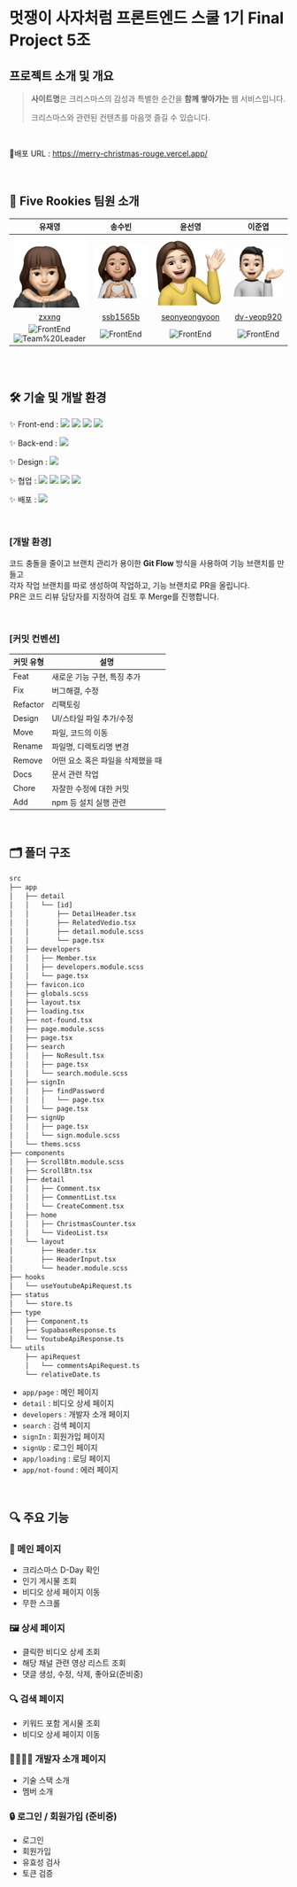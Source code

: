 # 멋쟁이 사자처럼 프론트엔드 스쿨 1기 Final Project 5조
## 프로젝트 소개 및 개요
>**사이트명**은 크리스마스의 감성과 특별한 순간을 **함께 쌓아가는** 웹 서비스입니다.
>
>크리스마스와 관련된 컨텐츠를 마음껏 즐길 수 있습니다.

</br>

🔗배포 URL : https://merry-christmas-rouge.vercel.app/

</br>

## 🚀 Five Rookies 팀원 소개

|**유재영**|**송수빈**|**윤선영**|**이준엽** |
| :------------------------------------------------------------------------------------------------------------------------------------------------------: | :-------------------------------------------------------------------------------------------------------: | :---------------------------------------------------------------------------------------------------------------------------------------------------------: | :-------------------------------------------------------------------------------------------------------------------------------------------------------------: |
| <img src='public/assets/mimoticon/mimoticon-yoo.png' width="180px;"> | <img src="public/assets/mimoticon/mimoticon-song.png" width="180px;"> | <img src="public/assets/mimoticon/mimoticon-yoon.png" width="180px;"/> | <img src="public/assets/mimoticon/mimoticon-lee.png" width="180px;" > |
| [zxxng](https://github.com/zxxng)  | [ssb1565b](https://github.com/ssb1565b) | [seonyeongyoon](https://github.com/seonyeongyoon) | [dv-yeop920](https://github.com/dv-yeop920) |
|![FrontEnd](https://img.shields.io/badge/FrontEnd-961F1F)</br> ![Team%20Leader](https://img.shields.io/badge/-Team%20leader-95DBF9) | ![FrontEnd](https://img.shields.io/badge/FrontEnd-961F1F)</br> | ![FrontEnd](https://img.shields.io/badge/FrontEnd-961F1F)</br> | ![FrontEnd](https://img.shields.io/badge/FrontEnd-961F1F)</br> |

<br>

<!-- ## 🧑🏻‍💻 역할 분담 -->

<br>

## 🛠️ 기술 및 개발 환경

✨ Front-end : <img src="https://img.shields.io/badge/TypeScript-3178C6?style=flat&logo=typescript&logoColor=white" />  <img src="https://img.shields.io/badge/Next.js-000000?style=flat&logo=nextdotjs&logoColor=white" />  <img src="https://img.shields.io/badge/Sass-CC6699?style=flat&logo=sass&logoColor=white"/> <img src="https://img.shields.io/badge/Zustand-A9225C?style=flat&logo=&logoColor=white"/> 

✨ Back-end : <img src="https://img.shields.io/badge/Supabase-3FCF8E?style=flat&logo=supabase&logoColor=white"/> 

✨ Design : <img src="https://img.shields.io/badge/Figma-F24E1E?style=flat&logo=Figma&logoColor=white"/> 

✨ 협업 : <img src="https://img.shields.io/badge/GitHub-181717?style=flat&logo=GitHub&logoColor=white"/> <img src="https://img.shields.io/badge/Git-F05032?style=flat&logo=Git&logoColor=white"/> <img src="https://img.shields.io/badge/Notion-000000?style=flat&logo=Notion&logoColor=white"/> <img src="https://img.shields.io/badge/Discord-5865F2?style=flat&logo=Discord&logoColor=white"/>

✨ 배포 : <img src="https://img.shields.io/badge/Vercel-000000?style=flat&logo=vercel&logoColor=white"/> 

<br>

### [개발 환경]
코드 충돌을 줄이고 브랜치 관리가 용이한 **Git Flow** 방식을 사용하여 기능 브랜치를 만들고<br>
각자 작업 브랜치를 따로 생성하여 작업하고, 기능 브랜치로 PR을 올립니다.<br>
PR은 코드 리뷰 담당자를 지정하여 검토 후 Merge를 진행합니다.

</br>

### [커밋 컨벤션]
|커밋 유형|설명|
|---------|----|
|Feat|새로운 기능 구현, 특징 추가|
|Fix|버그해결, 수정|
|Refactor|리팩토링|
|Design|UI/스타일 파일 추가/수정|
|Move|파일, 코드의 이동|
|Rename|파일명, 디렉토리명 변경|
|Remove|어떤 요소 혹은 파일을 삭제했을 때|
|Docs|문서 관련 작업|
|Chore|자잘한 수정에 대한 커밋|
|Add|npm 등 설치 실행 관련|

<br>

## 🗂️ 폴더 구조
```
src
├── app
│   ├── detail
│   │   └── [id]
│   │       ├── DetailHeader.tsx
│   │       ├── RelatedVedio.tsx
│   │       ├── detail.module.scss
│   │       └── page.tsx
│   ├── developers
│   │   ├── Member.tsx
│   │   ├── developers.module.scss
│   │   └── page.tsx
│   ├── favicon.ico
│   ├── globals.scss
│   ├── layout.tsx
│   ├── loading.tsx
│   ├── not-found.tsx
│   ├── page.module.scss
│   ├── page.tsx
│   ├── search
│   │   ├── NoResult.tsx
│   │   ├── page.tsx
│   │   └── search.module.scss
│   ├── signIn
│   │   ├── findPassword
│   │   │   └── page.tsx
│   │   └── page.tsx
│   ├── signUp
│   │   ├── page.tsx
│   │   └── sign.module.scss
│   └── thems.scss
├── components
│   ├── ScrollBtn.module.scss
│   ├── ScrollBtn.tsx
│   ├── detail
│   │   ├── Comment.tsx
│   │   ├── CommentList.tsx
│   │   └── CreateComment.tsx
│   ├── home
│   │   ├── ChristmasCounter.tsx
│   │   └── VideoList.tsx
│   └── layout
│       ├── Header.tsx
│       ├── HeaderInput.tsx
│       └── header.module.scss
├── hooks
│   └── useYoutubeApiRequest.ts
├── status
│   └── store.ts
├── type
│   ├── Component.ts
│   ├── SupabaseResponse.ts
│   └── YoutubeApiResponse.ts
└── utils
    ├── apiRequest
    │   └── commentsApiRequest.ts
    └── relativeDate.ts
```

- `app/page` : 메인 페이지
- `detail` : 비디오 상세 페이지
- `developers` : 개발자 소개 페이지
- `search` : 검색 페이지
- `signIn` : 회원가입 페이지
- `signUp` : 로그인 페이지
- `app/loading` : 로딩 페이지
- `app/not-found` : 에러 페이지

<br>

## 🔍 주요 기능
### 📃 메인 페이지
* 크리스마스 D-Day 확인
* 인기 게시물 조회
* 비디오 상세 페이지 이동
* 무한 스크롤
### 🖼 상세 페이지
* 클릭한 비디오 상세 조회
* 해당 채널 관련 영상 리스트 조회
* 댓글 생성, 수정, 삭제, 좋아요(준비중)
### 🔍 검색 페이지
* 키워드 포함 게시물 조회
* 비디오 상세 페이지 이동
### 👩‍👩‍👧‍👦 개발자 소개 페이지
* 기술 스택 소개
* 멤버 소개
### 🔒 로그인 / 회원가입 (준비중)
* 로그인
* 회원가입
* 유효성 검사
* 토큰 검증

